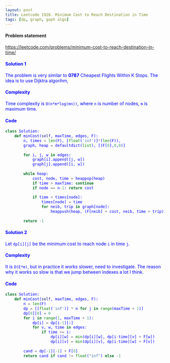 ```yaml
---
layout: post
title: Leetcode 1928. Minimum Cost to Reach Destination in Time
tags: [dp, graph, gaph algo]
---
```


#### Problem statement

<a href="https://leetcode.com/problems/minimum-cost-to-reach-destination-in-time/"> <font color = blue>https://leetcode.com/problems/minimum-cost-to-reach-destination-in-time/

#### Solution 1
The problem is very similar to **0787** Cheapest Flights Within K Stops. The idea is to use Dijktra algorihm, 

#### Complexity
Time complexity is `O(n*m*log(mn))`, where `n` is number of nodes, `m` is maximum time.

#### Code
```python
class Solution:
    def minCost(self, maxTime, edges, F):
        n, times = len(F), [float('inf')]*(len(F)), 
        graph, heap = defaultdict(list), [(F[0],0,0)]
        
        for i, j, w in edges: 
            graph[i].append([j, w])
            graph[j].append([i, w])
            
        while heap:
            cost, node, time = heappop(heap)
            if time > maxTime: continue
            if node == n-1: return cost
            
            if time < times[node]:
                times[node] = time
                for neib, trip in graph[node]:
                    heappush(heap, (F[neib] + cost, neib, time + trip))
            
        return -1
```

#### Solution 2
Let `dp[i][j]` be the minimum cost to reach node `i` in time `j`. 

#### Complexity
It is `O(E*m)`, but in practice it works slower, need to investigate. The reason why it works so slow is that we jump between indexes a lot I think.

#### Code
```python
class Solution:
    def minCost(self, maxTime, edges, F):
        n = len(F)
        dp = [[float('inf')] * n for j in range(maxTime + 1)]
        dp[0][0] = 0
        for i in range(1, maxTime + 1):
            dp[i] = dp[i-1][:]
            for v, w, time in edges:
                if time <= i:
                    dp[i][w] = min(dp[i][w], dp[i-time][v] + F[w])
                    dp[i][v] = min(dp[i][v], dp[i-time][w] + F[v])
        
        cand = dp[-1][-1] + F[0] 
        return cand if cand != float("inf") else -1
```
